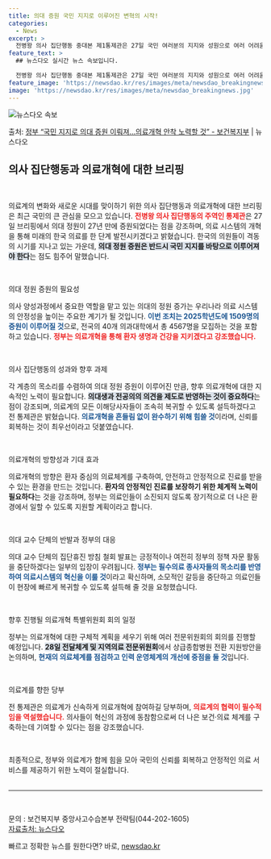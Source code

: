 ```yaml
---
title: 의대 증원 국민 지지로 이루어진 변혁의 시작!
categories:
  - News
excerpt: >
  전병왕 의사 집단행동 중대본 제1통제관은 27일 국민 여러분의 지지와 성원으로 여러 어려움 가운데서도 27년…
feature_text: >
  ## 뉴스다오 실시간 뉴스 속보입니다.

  전병왕 의사 집단행동 중대본 제1통제관은 27일 국민 여러분의 지지와 성원으로 여러 어려움 가운데서도 27년…
feature_image: 'https://newsdao.kr/res/images/meta/newsdao_breakingnews.jpg'
image: 'https://newsdao.kr/res/images/meta/newsdao_breakingnews.jpg'
---
```


![뉴스다오 속보](https://newsdao.kr/res/images/meta/newsdao_breakingnews.jpg)

<p>출처: <a href="https://newsdao.kr/3918" rel="dofollow">정부 “국민 지지로 의대 증원 이뤄져…의료개혁 안착 노력할 것”  - 보건복지부</a> | 뉴스다오</p>

<h2 data-ke-size="size26">의사 집단행동과 의료개혁에 대한 브리핑</h2>

<p data-ke-size="size16">&nbsp;</p>

의료계의 변화와 새로운 시대를 맞이하기 위한 의사 집단행동과 의료개혁에 대한 브리핑은 최근 국민의 큰 관심을 모으고 있습니다. <b><span style="color: #ee2323;">전병왕 의사 집단행동의 주역인 통제관</span></b>은 27일 브리핑에서 의대 정원이 27년 만에 증원되었다는 점을 강조하며, 의료 시스템의 개혁을 통해 미래의 한국 의료를 한 단계 발전시키겠다고 밝혔습니다. 한국의 의원들이 격동의 시기를 지나고 있는 가운데, <b><span style="background-color: #21538527;">의대 정원 증원은 반드시 국민 지지를 바탕으로 이루어져야 한다</span></b>는 점도 힘주어 말했습니다. 

<p data-ke-size="size16">&nbsp;</p>

의대 정원 증원의 필요성

의사 양성과정에서 중요한 역할을 맡고 있는 의대의 정원 증가는 우리나라 의료 시스템의 안정성을 높이는 주요한 계기가 될 것입니다. <b><span style="color: #1a5490;">이번 조치는 2025학년도에 1509명의 증원이 이루어질 것</span></b>으로, 전국의 40개 의과대학에서 총 4567명을 모집하는 것을 포함하고 있습니다. <b><span style="color: #ee2323;">정부는 의료개혁을 통해 환자 생명과 건강을 지키겠다고 강조했습니다.</span></b> 

<p data-ke-size="size16">&nbsp;</p>

의사 집단행동의 성과와 향후 과제

각 계층의 목소리를 수렴하여 의대 정원 증원이 이루어진 만큼, 향후 의료개혁에 대한 지속적인 노력이 필요합니다. <b><span style="background-color: #21538527;">의대생과 전공의의 의견을 제도로 반영하는 것이 중요하다</span></b>는 점이 강조되며, 의료계의 모든 이해당사자들이 조속히 복귀할 수 있도록 설득하겠다고 전 통제관은 밝혔습니다. <b><span style="color: #1a5490;">의료개혁을 흔들림 없이 완수하기 위해 힘쓸 것</span></b>이라며, 신뢰를 회복하는 것이 최우선이라고 덧붙였습니다. 

<p data-ke-size="size16">&nbsp;</p>

의료개혁의 방향성과 기대 효과

의료개혁의 방향은 환자 중심의 의료체계를 구축하여, 안전하고 안정적으로 진료를 받을 수 있는 환경을 만드는 것입니다. <b><span style="ee2323;">환자의 안정적인 진료를 보장하기 위한 체계적 노력이 필요하다</span></b>는 것을 강조하며, 정부는 의료인들이 소진되지 않도록 장기적으로 더 나은 환경에서 일할 수 있도록 지원할 계획이라고 합니다. 

<p data-ke-size="size16">&nbsp;</p>

의대 교수 단체의 반발과 정부의 대응

의대 교수 단체의 집단휴진 방침 철회 발표는 긍정적이나 여전히 정부의 정책 자문 활동을 중단하겠다는 일부의 입장이 우려됩니다. <b><span style="color: #1a5490;">정부는 필수의료 종사자들의 목소리를 반영하여 의료시스템의 혁신을 이룰 것</span></b>이라고 확신하며, 소모적인 갈등을 중단하고 의료인들이 현장에 빠르게 복귀할 수 있도록 설득해 줄 것을 요청했습니다. 

<p data-ke-size="size16">&nbsp;</p>

향후 진행될 의료개혁 특별위원회 회의 일정

정부는 의료개혁에 대한 구체적 계획을 세우기 위해 여러 전문위원회의 회의를 진행할 예정입니다. <b><span style="background-color: #21538527;">28일 전달체계 및 지역의료 전문위원회</span></b>에서 상급종합병원 전환 지원방안을 논의하며, <b><span style="color: #1a5490;">현재의 의료체계를 점검하고 인력 운영체계의 개선에 중점을 둘 것</span></b>입니다. 

<p data-ke-size="size16">&nbsp;</p>

의료계를 향한 당부

전 통제관은 의료계가 신속하게 의료개혁에 참여하길 당부하며, <b><span style="color: #ee2323;">의료계의 협력이 필수적임을 역설했습니다.</span></b> 의사들이 혁신의 과정에 동참함으로써 더 나은 보건·의료 체계를 구축하는데 기여할 수 있다는 점을 강조했습니다. 

<p data-ke-size="size16">&nbsp;</p>

최종적으로, 정부와 의료계가 함께 힘을 모아 국민의 신뢰를 회복하고 안정적인 의료 서비스를 제공하기 위한 노력이 절실합니다.<br><br>  <hr><br> <p data-ke-size="size16">문의 : 보건복지부 중앙사고수습본부 전략팀(044-202-1605)<br><a href="https://newsdao.kr/3918">자료출처: 뉴스다오</a></p> 

빠르고 정확한 뉴스를 원한다면? 바로, <a href="https://newsdao.kr" rel="dofollow">newsdao.kr</a>


